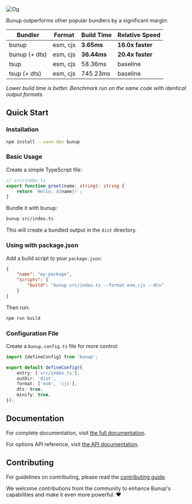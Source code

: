 ![Og](https://bunup.arshadyaseen.com/og.png)

Bunup outperforms other popular bundlers by a significant margin:

| Bundler       | Format   | Build Time  | Relative Speed   |
| ------------- | -------- | ----------- | ---------------- |
| bunup         | esm, cjs | **3.65ms**  | **16.0x faster** |
| bunup (+ dts) | esm, cjs | **36.44ms** | **20.4x faster** |
| tsup          | esm, cjs | 58.36ms     | baseline         |
| tsup (+ dts)  | esm, cjs | 745.23ms    | baseline         |

_Lower build time is better. Benchmark run on the same code with identical output formats._

## Quick Start

### Installation

```bash
npm install --save-dev bunup
```

### Basic Usage

Create a simple TypeScript file:

```typescript
// src/index.ts
export function greet(name: string): string {
    return `Hello, ${name}!`;
}
```

Bundle it with bunup:

```bash
bunup src/index.ts
```

This will create a bundled output in the `dist` directory.

### Using with package.json

Add a build script to your `package.json`:

```json
{
    "name": "my-package",
    "scripts": {
        "build": "bunup src/index.ts --format esm,cjs --dts"
    }
}
```

Then run:

```bash
npm run build
```

### Configuration File

Create a `bunup.config.ts` file for more control:

```typescript
import {defineConfig} from 'bunup';

export default defineConfig({
    entry: ['src/index.ts'],
    outDir: 'dist',
    format: ['esm', 'cjs'],
    dts: true,
    minify: true,
});
```

## Documentation

For complete documentation, visit [the full documentation](https://bunup.arshadyaseen.com/).

For options API reference, visit [the API documentation](https://tsdocs.dev/docs/bunup/latest/interfaces/_internal_.BunupOptions.html).

## Contributing

For guidelines on contributing, please read the [contributing guide](https://github.com/arshad-yaseen/bunup/blob/main/CONTRIBUTING.md).

We welcome contributions from the community to enhance Bunup's capabilities and make it even more powerful. ❤️
